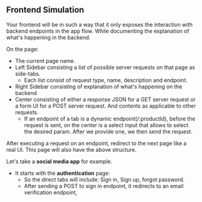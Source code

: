 ## Frontend Simulation
Your frontend will be in such a way that it only exposes the interaction with backend endpoints in the app flow. While documenting the explanation of what's happening in the backend.

On the page:
- The current page name.
- Left Sidebar consisting a list of possible server requests on that page as side-tabs.
  - Each list consist of request type, name, description and endpoint.
- Right Sidebar consisting of explanation of what's happening on the backend
- Center consisting of either a response JSON for a GET server request or a form UI for a POST server request. And contents as applicable to other requests.
  - If an endpoint of a tab is a dynamic endpoint(/:productId), before the request is sent, on the center is a select input that allows to select the desired param. After we provide one, we then send the request.

After executing a request on an endpoint, redirect to the next page like a real UI. This page will also have the above structure.

Let's take a **social media app** for example. 
- It starts with the **authentication** page:
  - So the direct tabs will include: Sign in, Sign up, forgot password.
  - After sending a POST to sign in endpoint, it redirects to an email verification endpoint, 